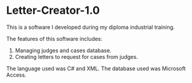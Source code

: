 # Letter-Creator-1.0
This is a software I developed during my diploma industrial training.

The features of this software includes:
1. Managing judges and cases database.
2. Creating letters to request for cases from judges.

The language used was C# and XML. The database used was Microsoft Access.
